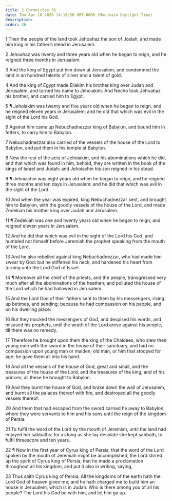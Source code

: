 ```yaml
---
title: 2 Chronicles 36
date: Thu Apr 16 2020 14:10:58 GMT-0600 (Mountain Daylight Time)
description: 
order: 36
---
```


<p>
  1 Then the people of the land took Jehoahaz the son of Josiah, and made him
  king in his father&#x2019;s stead in Jerusalem.
</p>
<p>
  2 Jehoahaz was twenty and three years old when he began to reign, and he
  reigned three months in Jerusalem.
</p>
<p>
  3 And the king of Egypt put him down at Jerusalem, and condemned the land in
  an hundred talents of silver and a talent of gold.
</p>
<p>
  4 And the king of Egypt made Eliakim his brother king over Judah and
  Jerusalem, and turned his name to Jehoiakim. And Necho took Jehoahaz his
  brother, and carried him to Egypt.
</p>
<p>
  5 &#xB6; Jehoiakim was twenty and five years old when he began to reign, and
  he reigned eleven years in Jerusalem: and he did that which was evil in the
  sight of the Lord his God.
</p>
<p>
  6 Against him came up Nebuchadnezzar king of Babylon, and bound him in
  fetters, to carry him to Babylon.
</p>
<p>
  7 Nebuchadnezzar also carried of the vessels of the house of the Lord to
  Babylon, and put them in his temple at Babylon.
</p>
<p>
  8 Now the rest of the acts of Jehoiakim, and his abominations which he did,
  and that which was found in him, behold, they are written in the book of the
  kings of Israel and Judah: and Jehoiachin his son reigned in his stead.
</p>
<p>
  9 &#xB6; Jehoiachin was eight years old when he began to reign, and he reigned
  three months and ten days in Jerusalem: and he did that which was evil in the
  sight of the Lord.
</p>
<p>
  10 And when the year was expired, king Nebuchadnezzar sent, and brought him to
  Babylon, with the goodly vessels of the house of the Lord, and made Zedekiah
  his brother king over Judah and Jerusalem.
</p>
<p>
  11 &#xB6; Zedekiah was one and twenty years old when he began to reign, and
  reigned eleven years in Jerusalem.
</p>
<p>
  12 And he did that which was evil in the sight of the Lord his God, and
  humbled not himself before Jeremiah the prophet speaking from the mouth of the
  Lord.
</p>
<p>
  13 And he also rebelled against king Nebuchadnezzar, who had made him swear by
  God: but he stiffened his neck, and hardened his heart from turning unto the
  Lord God of Israel.
</p>
<p>
  14 &#xB6; Moreover all the chief of the priests, and the people, transgressed
  very much after all the abominations of the heathen; and polluted the house of
  the Lord which he had hallowed in Jerusalem.
</p>
<p>
  15 And the Lord God of their fathers sent to them by his messengers, rising up
  betimes, and sending; because he had compassion on his people, and on his
  dwelling place:
</p>
<p>
  16 But they mocked the messengers of God, and despised his words, and misused
  his prophets, until the wrath of the Lord arose against his people, till there
  was no remedy.
</p>
<p>
  17 Therefore he brought upon them the king of the Chaldees, who slew their
  young men with the sword in the house of their sanctuary, and had no
  compassion upon young man or maiden, old man, or him that stooped for age: he
  gave them all into his hand.
</p>
<p>
  18 And all the vessels of the house of God, great and small, and the treasures
  of the house of the Lord, and the treasures of the king, and of his princes;
  all these he brought to Babylon.
</p>
<p>
  19 And they burnt the house of God, and brake down the wall of Jerusalem, and
  burnt all the palaces thereof with fire, and destroyed all the goodly vessels
  thereof.
</p>
<p>
  20 And them that had escaped from the sword carried he away to Babylon; where
  they were servants to him and his sons until the reign of the kingdom of
  Persia:
</p>
<p>
  21 To fulfil the word of the Lord by the mouth of Jeremiah, until the land had
  enjoyed her sabbaths: for as long as she lay desolate she kept sabbath, to
  fulfil threescore and ten years.
</p>
<p>
  22 &#xB6; Now in the first year of Cyrus king of Persia, that the word of the
  Lord spoken by the mouth of Jeremiah might be accomplished, the Lord stirred
  up the spirit of Cyrus king of Persia, that he made a proclamation throughout
  all his kingdom, and put it also in writing, saying,
</p>
<p>
  23 Thus saith Cyrus king of Persia, All the kingdoms of the earth hath the
  Lord God of heaven given me; and he hath charged me to build him an house in
  Jerusalem, which is in Judah. Who is there among you of all his people? The
  Lord his God be with him, and let him go up.
</p>
